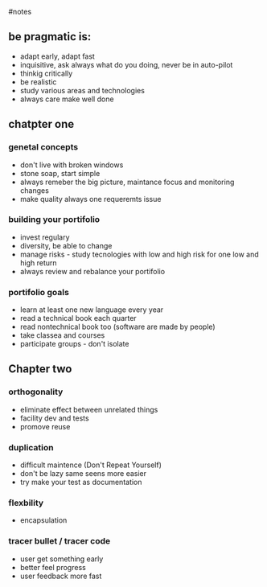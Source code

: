 #notes

## be pragmatic is:

* adapt early, adapt fast
* inquisitive, ask always what do you doing, never be in auto-pilot
* thinkig critically
* be realistic
* study various areas and technologies
* always care make well done


## chatpter one

### genetal concepts
 * don't live with broken windows
 * stone soap, start simple
 * always remeber the big picture, maintance focus and monitoring changes
 * make quality always one requeremts issue

### building your portifolio

* invest regulary
* diversity, be able  to change
* manage risks - study tecnologies with low and high risk for one low and high return
* always review and rebalance your portifolio

### portifolio goals

* learn at least one new language every year
* read a technical book each quarter
* read nontechnical book too (software are made by people)
* take classea and courses
* participate groups - don't isolate

## Chapter two

### orthogonality

* eliminate effect between unrelated things
* facility dev and tests
* promove reuse

### duplication

* difficult maintence (Don't Repeat Yourself)
* don't be lazy same seens more easier
* try make your test as documentation

### flexbility

* encapsulation

### tracer bullet / tracer code

* user get something early
* better feel progress
* user feedback more fast

